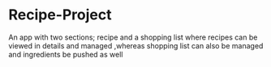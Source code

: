 # Recipe-Project
An app with two sections; recipe and a shopping list where recipes can be viewed in details and managed ,whereas shopping list can also be managed and ingredients  be pushed as well

